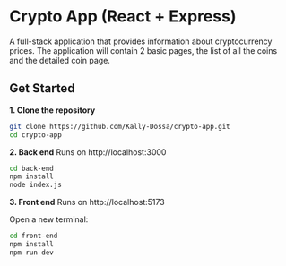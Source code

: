 # Crypto App (React + Express)
A full-stack application that provides information about cryptocurrency prices. The application will contain 2 basic pages, the list of all the coins and the detailed coin page.

## Get Started

**1. Clone the repository**
```bash
git clone https://github.com/Kally-Dossa/crypto-app.git
cd crypto-app
```

**2. Back end**
Runs on http://localhost:3000
```bash
cd back-end
npm install
node index.js
```

**3. Front end**
Runs on http://localhost:5173

Open a new terminal:
```bash
cd front-end
npm install
npm run dev
```
